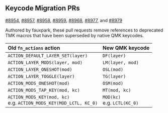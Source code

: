 ## Keycode Migration PRs

[#8954](https://github.com/qmk/qmk_firmware/pull/8954 "Migrate `ACTION_LAYER_TOGGLE` to `TG()`"), [#8957](https://github.com/qmk/qmk_firmware/pull/8957 "Migrate `ACTION_MODS_ONESHOT` to `OSM()`"), [#8958](https://github.com/qmk/qmk_firmware/pull/8958 "Migrate `ACTION_DEFAULT_LAYER_SET` to `DF()`"), [#8959](https://github.com/qmk/qmk_firmware/pull/8959 "Migrate `ACTION_LAYER_MODS` to `LM()`"), [#8968](https://github.com/qmk/qmk_firmware/pull/8968 "Migrate `ACTION_MODS_TAP_KEY` to `MT()`"), [#8977](https://github.com/qmk/qmk_firmware/pull/8977 "Migrate miscellaneous `fn_actions` entries"), and [#8979](https://github.com/qmk/qmk_firmware/pull/8979 "Migrate `ACTION_MODS_KEY` to chained mod keycodes")

Authored by fauxpark, these pull requests remove references to deprecated TMK macros that have been superseded by native QMK keycodes.

Old `fn_actions` action | New QMK keycode
:---------------------- | :--------------
`ACTION_DEFAULT_LAYER_SET(layer)` | `DF(layer)`
`ACTION_LAYER_MODS(layer, mod)` | `LM(layer, mod)`
`ACTION_LAYER_ONESHOT(mod)` | `OSL(mod)`
`ACTION_LAYER_TOGGLE(layer)` | `TG(layer)`
`ACTION_MODS_ONESHOT(mod)` | `OSM(mod)`
`ACTION_MODS_TAP_KEY(mod, kc)` | `MT(mod, kc)`
`ACTION_MODS_KEY(mod, kc)`<br>e.g. `ACTION_MODS_KEY(MOD_LCTL, KC_0)` | `MOD(kc)`<br>e.g. `LCTL(KC_0)`
